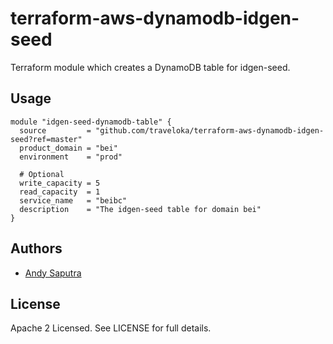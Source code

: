 terraform-aws-dynamodb-idgen-seed
========================================

Terraform module which creates a DynamoDB table for idgen-seed.

Usage
-----

```hcl
module "idgen-seed-dynamodb-table" {
  source         = "github.com/traveloka/terraform-aws-dynamodb-idgen-seed?ref=master"
  product_domain = "bei"
  environment    = "prod"

  # Optional
  write_capacity = 5
  read_capacity  = 1
  service_name   = "beibc"
  description    = "The idgen-seed table for domain bei"
}
```

Authors
-------

- [Andy Saputra](https://github.com/andysaputra)

License
-------

Apache 2 Licensed. See LICENSE for full details.
